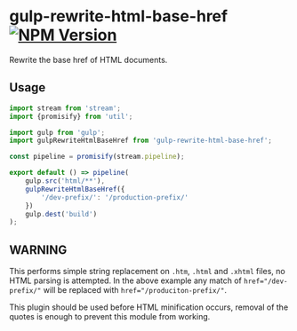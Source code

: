 # gulp-rewrite-html-base-href [![NPM Version][npm-image]][npm-url]

Rewrite the base href of HTML documents.

## Usage

```js
import stream from 'stream';
import {promisify} from 'util';

import gulp from 'gulp';
import gulpRewriteHtmlBaseHref from 'gulp-rewrite-html-base-href';

const pipeline = promisify(stream.pipeline);

export default () => pipeline(
	gulp.src('html/**'),
	gulpRewriteHtmlBaseHref({
		'/dev-prefix/': '/production-prefix/'
	})
	gulp.dest('build')
);
```

## WARNING

This performs simple string replacement on `.htm`, `.html` and `.xhtml` files, no HTML
parsing is attempted.  In the above example any match of `href="/dev-prefix/"` will be
replaced with `href="/produciton-prefix/"`.

This plugin should be used before HTML minification occurs, removal of the quotes is
enough to prevent this module from working.

[npm-image]: https://img.shields.io/npm/v/gulp-rewrite-html-base-href.svg
[npm-url]: https://npmjs.org/package/gulp-rewrite-html-base-href
